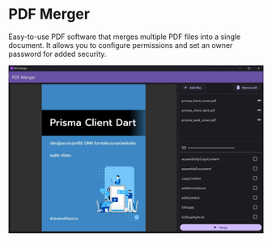 # PDF Merger

Easy-to-use PDF software that merges multiple PDF files into a single document. It allows you to configure permissions and set an owner password for added security.

![](/screenshots/screenshot01.jpg)
